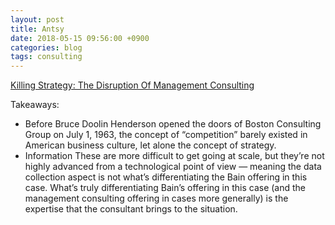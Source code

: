 ```yaml
---
layout: post
title: Antsy
date: 2018-05-15 09:56:00 +0900
categories: blog
tags: consulting
---
```


[Killing Strategy: The Disruption Of Management Consulting](https://www.cbinsights.com/research/disrupting-management-consulting/)

Takeaways:
* Before Bruce Doolin Henderson opened the doors of Boston Consulting Group on July 1, 1963, the concept of “competition” barely existed in American business culture, let alone the concept of strategy.
* Information
These are more difficult to get going at scale, but they’re not highly advanced from a technological point of view — meaning the data collection aspect is not what’s differentiating the Bain offering in this case.
What’s truly differentiating Bain’s offering in this case (and the management consulting offering in cases more generally) is the expertise that the consultant brings to the situation.
